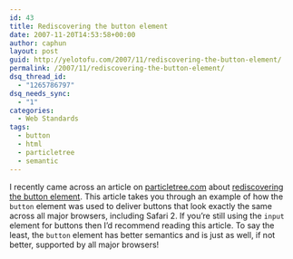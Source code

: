 ```yaml
---
id: 43
title: Rediscovering the button element
date: 2007-11-20T14:53:58+00:00
author: caphun
layout: post
guid: http://yelotofu.com/2007/11/rediscovering-the-button-element/
permalink: /2007/11/rediscovering-the-button-element/
dsq_thread_id:
  - "1265786797"
dsq_needs_sync:
  - "1"
categories:
  - Web Standards
tags:
  - button
  - html
  - particletree
  - semantic
---
```

I recently came across an article on [particletree.com](http://particletree.com) about [rediscovering the button element](http://particletree.com/features/rediscovering-the-button-element/). This article takes you through an example of how the `button` element was used to deliver buttons that look exactly the same across all major browsers, including Safari 2. If you&#8217;re still using the `input` element for buttons then I&#8217;d recommend reading this article. To say the least, the `button` element has better semantics and is just as well, if not better, supported by all major browsers!